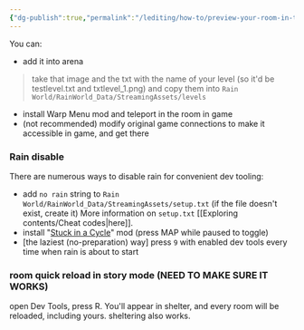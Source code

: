 ```yaml
---
{"dg-publish":true,"permalink":"/lediting/how-to/preview-your-room-in-the-game/"}
---
```


You can:
- add it into arena
> take that image and the txt with the name of your level (so it'd be testlevel.txt and txtlevel_1.png) and copy them into `Rain World/RainWorld_Data/StreamingAssets/levels`
- install Warp Menu mod and teleport in the room in game
- (not recommended) modify original game connections to make it accessible in game, and get there 

### Rain disable
There are numerous ways to disable rain for convenient dev tooling:
- add `no rain` string to ``Rain World/RainWorld_Data/StreamingAssets/setup.txt`` (if the file doesn't exist, create it)
	More information on `setup.txt` [[Exploring contents/Cheat codes\|here]].
- install "[Stuck in a Cycle](https://steamcommunity.com/sharedfiles/filedetails/?id=3035801552)" mod (press MAP while paused to toggle)
- \[the laziest (no-preparation) way] press `9` with enabled dev tools every time when rain is about to start

### room quick reload in story mode (NEED TO MAKE SURE IT WORKS)
open Dev Tools, press R. You'll appear in shelter, and every room will be reloaded, including yours.
sheltering also works.
